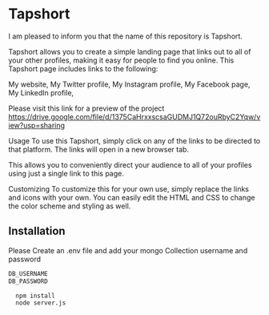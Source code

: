 
# Tapshort


I am pleased to inform you that the name of this repository  is Tapshort.

Tapshort allows you to create a simple landing page that links out to all of your other profiles, making it easy for people to find you online. This Tapshort page includes links to the following:

My website,
My Twitter profile,
My Instagram profile,
My Facebook page,
My LinkedIn profile,

Please visit this link for a preview of the project 
https://drive.google.com/file/d/1375CaHrxxscsaGUDMJ1Q72ouRbyC2Yqw/view?usp=sharing

Usage
To use this Tapshort, simply click on any of the links to be directed to that platform. The links will open in a new browser tab.

This allows you to conveniently direct your audience to all of your profiles using just a single link to this page.

Customizing
To customize this for your own use, simply replace the links and icons with your own. You can easily edit the HTML and CSS to change the color scheme and styling as well.

## Installation


Please Create an .env file and add your mongo Collection username and password 

```bash
DB_USERNAME
DB_PASSWORD
```

```bash
  npm install 
  node server.js 
```
    
